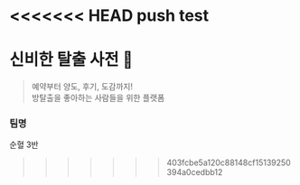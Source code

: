 <<<<<<< HEAD
push test
=======
# 신비한 탈출 사전 📖

> 예약부터 양도, 후기, 도감까지! <br>
> 방탈출을 좋아하는 사람들을 위한 플랫폼

### 팀명
순혈 3반
>>>>>>> 403fcbe5a120c88148cf15139250394a0cedbb12

